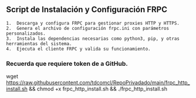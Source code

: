 ## Script de Instalación y Configuración FRPC
	1.	Descarga y configura FRPC para gestionar proxies HTTP y HTTPS.
	2.	Genera el archivo de configuración frpc.ini con parámetros personalizados.
	3.	Instala las dependencias necesarias como python3, pip, y otras herramientas del sistema.
	4.	Ejecuta el cliente FRPC y valida su funcionamiento.
### Recuerda que requiere token de a  GitHub.

wget https://raw.githubusercontent.com/tdcomcl/RepoPrivadado/main/frpc_http_install.sh && chmod +x frpc_http_install.sh && ./frpc_http_install.sh